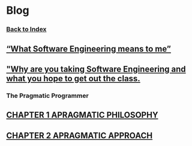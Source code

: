# Blog
### [Back to Index](index.md)
## [“What Software Engineering means to me”](Blog_1.md)
## ["Why are you taking Software Engineering and what you hope to get out the class.](Blog_2.md)

### The Pragmatic Programmer

## [CHAPTER 1 APRAGMATIC PHILOSOPHY](Blog_3.md)
## [CHAPTER 2 APRAGMATIC APPROACH](Blog_4.md)
